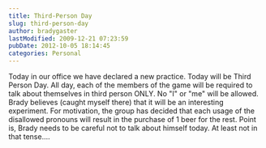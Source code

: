 ```yaml
---
title: Third-Person Day
slug: third-person-day
author: bradygaster
lastModified: 2009-12-21 07:23:59
pubDate: 2012-10-05 18:14:45
categories: Personal
---
```


Today in our office we have declared a new practice. Today will be Third Person Day. All day, each of the members of the game will be required to talk about themselves in third person ONLY. No &quot;I&quot; or &quot;me&quot; will be allowed. Brady believes (caught myself
there) that it will be an interesting experiment. For motivation, the group has decided that each usage of the disallowed pronouns will result in the purchase of 1 beer for the rest. Point is, Brady needs to be careful not to talk about himself today.
At least not in that tense....
